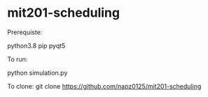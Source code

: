 # mit201-scheduling

Prerequiste:

python3.8
pip
pyqt5


To run:

python simulation.py

To clone:
git clone https://github.com/napz0125/mit201-scheduling
